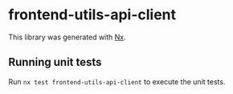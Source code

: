 # frontend-utils-api-client

This library was generated with [Nx](https://nx.dev).

## Running unit tests

Run `nx test frontend-utils-api-client` to execute the unit tests.
